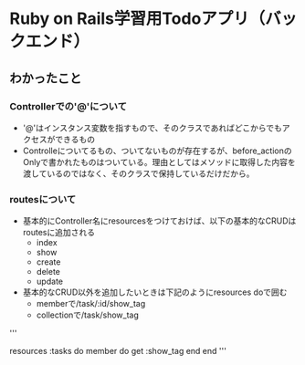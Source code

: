 # Ruby on Rails学習用Todoアプリ（バックエンド）

## わかったこと
### Controllerでの'@'について
* '@'はインスタンス変数を指すもので、そのクラスであればどこからでもアクセスができるもの
* Controlleについてるもの、ついてないものが存在するが、before_actionのOnlyで書かれたものはついている。理由としてはメソッドに取得した内容を渡しているのではなく、そのクラスで保持しているだけだから。

### routesについて
* 基本的にController名にresourcesをつけておけば、以下の基本的なCRUDはroutesに追加される
    * index
    * show
    * create
    * delete
    * update
* 基本的なCRUD以外を追加したいときは下記のようにresources doで囲む
    * memberで/task/:id/show_tag
    * collectionで/task/show_tag

'''

resources :tasks do
    member do
        get :show_tag
    end
end
'''

